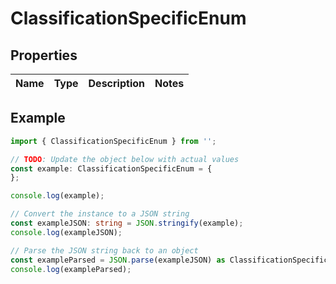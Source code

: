 
# ClassificationSpecificEnum



## Properties

Name | Type | Description | Notes
------------ | ------------- | ------------- | -------------

## Example

```typescript
import { ClassificationSpecificEnum } from '';

// TODO: Update the object below with actual values
const example: ClassificationSpecificEnum = {
};

console.log(example);

// Convert the instance to a JSON string
const exampleJSON: string = JSON.stringify(example);
console.log(exampleJSON);

// Parse the JSON string back to an object
const exampleParsed = JSON.parse(exampleJSON) as ClassificationSpecificEnum;
console.log(exampleParsed);
```




